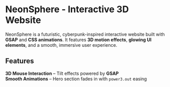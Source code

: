 #  NeonSphere - Interactive 3D Website  
NeonSphere is a futuristic, cyberpunk-inspired interactive website built with **GSAP** and **CSS animations**. It features **3D motion effects**, **glowing UI elements**, and a smooth, immersive user experience.
## Features  
 **3D Mouse Interaction** – Tilt effects powered by **GSAP**  
 **Smooth Animations** – Hero section fades in with `power3.out` easing 
